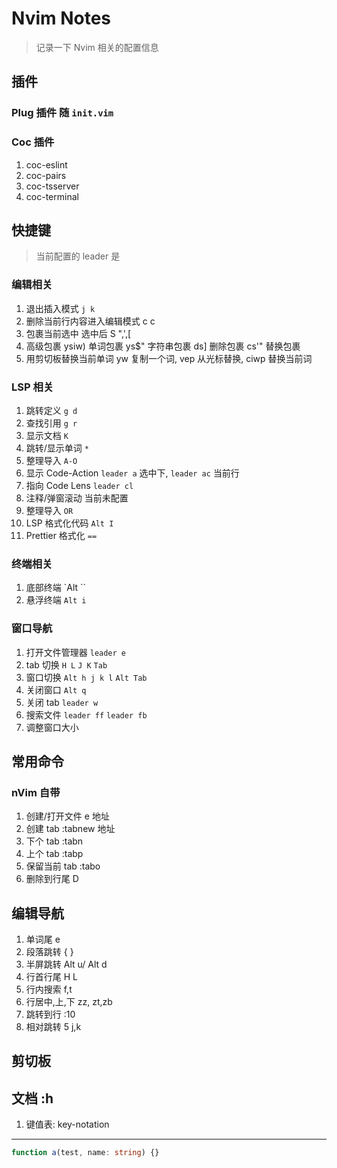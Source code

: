 # Nvim Notes

> 记录一下 Nvim 相关的配置信息

## 插件

### Plug 插件 随 `init.vim`

### Coc 插件

1. coc-eslint
2. coc-pairs
3. coc-tsserver
4. coc-terminal

## 快捷键

> 当前配置的 leader 是 ` `

### 编辑相关

1. 退出插入模式 `j k`
2. 删除当前行内容进入编辑模式 c c
3. 包裹当前选中 选中后 S ",',[
4. 高级包裹 ysiw) 单词包裹 ys$" 字符串包裹 ds] 删除包裹 cs'" 替换包裹
5. 用剪切板替换当前单词 yw 复制一个词, vep 从光标替换, ciwp 替换当前词

### LSP 相关

1. 跳转定义 `g d`
2. 查找引用 `g r`
3. 显示文档 `K`
4. 跳转/显示单词 `*`
5. 整理导入 `A-O`
6. 显示 Code-Action `leader a` 选中下, `leader ac` 当前行
7. 指向 Code Lens `leader cl`
8. 注释/弹窗滚动 当前未配置
9. 整理导入 `OR`
10. LSP 格式化代码 `Alt I`
11. Prettier 格式化 `==`

### 终端相关

1. 底部终端 `Alt ``
2. 悬浮终端 `Alt i`

### 窗口导航

1. 打开文件管理器 `leader e`
2. tab 切换 `H L` `J K` `Tab`
3. 窗口切换 `Alt h j k l` `Alt Tab`
4. 关闭窗口 `Alt q`
5. 关闭 tab `leader w`
6. 搜索文件 `leader ff` `leader fb`
7. 调整窗口大小 <Alt arrow-keys>

## 常用命令

### nVim 自带

1. 创建/打开文件 e 地址
2. 创建 tab :tabnew 地址
3. 下个 tab :tabn
4. 上个 tab :tabp
5. 保留当前 tab :tabo
6. 删除到行尾 D

## 编辑导航

1. 单词尾 e
2. 段落跳转 { }
3. 半屏跳转 Alt u/ Alt d
4. 行首行尾 H L
5. 行内搜索 f,t
6. 行居中,上,下 zz, zt,zb
7. 跳转到行 :10
8. 相对跳转 5 j,k

## 剪切板

## 文档 :h

1. 键值表: key-notation

---

```typescript
function a(test, name: string) {}
```
